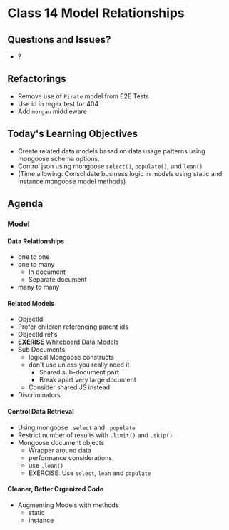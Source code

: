 # Class 14 Model Relationships

## Questions and Issues?

* ?

## Refactorings

* Remove use of `Pirate` model from E2E Tests
* Use id in regex test for 404
* Add `morgan` middleware

## Today's Learning Objectives

* Create related data models based on data usage patterns using mongoose schema options.
* Control json using mongoose `select()`, `populate()`, and `lean()`
* (Time allowing: Consolidate business logic in models using static and instance mongoose model methods)

## Agenda

### Model

#### Data Relationships

* one to one
* one to many
    * In document
    * Separate document
* many to many

#### Related Models

* ObjectId
* Prefer children referencing parent ids
* ObjectId ref’s
* **EXERISE** Whiteboard Data Models
* Sub Documents
    * logical Mongoose constructs
    * don't use unless you really need it
        * Shared sub-document part
        * Break apart very large document
    * Consider shared JS instead
* Discriminators


#### Control Data Retrieval

* Using mongoose `.select` and `.populate`
* Restrict number of results with `.limit()` and `.skip()`
* Mongoose document objects
    * Wrapper around data
    * performance considerations
    * use `.lean()`
    * EXERCISE: Use `select`, `lean` and `populate`

#### Cleaner, Better Organized Code

* Augmenting Models with methods
    * static
    * instance